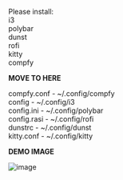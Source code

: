 Please install: <br>
i3<br>
polybar<br>
dunst<br>
rofi<br>
kitty<br>
compfy<br>

**MOVE TO HERE**

compfy.conf - ~/.config/compfy <br>
config - ~/.config/i3 <br>
config.ini - ~/.config/polybar <br>
config.rasi - ~/.config/rofi <br>
dunstrc - ~/.config/dunst <br>
kitty.conf - ~/.config/kitty

**DEMO IMAGE**

![image](https://github.com/Cilde/dotfiles/assets/100287119/f8358c47-483d-486a-a8b6-61aeb8e97267)

